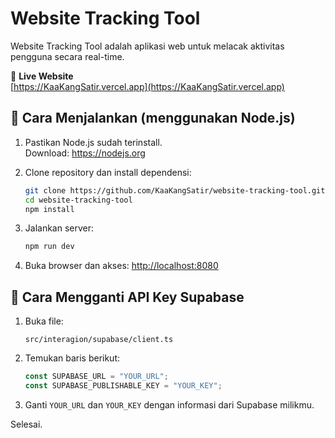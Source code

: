 # Website Tracking Tool

Website Tracking Tool adalah aplikasi web untuk melacak aktivitas pengguna secara real-time.

🔗 **Live Website**  
[https://KaaKangSatir.vercel.app](https://KaaKangSatir.vercel.app)

## 🚀 Cara Menjalankan (menggunakan Node.js)

1. Pastikan Node.js sudah terinstall.  
   Download: https://nodejs.org

2. Clone repository dan install dependensi:
   ```bash
   git clone https://github.com/KaaKangSatir/website-tracking-tool.git
   cd website-tracking-tool
   npm install
   ```

3. Jalankan server:
   ```bash
   npm run dev
   ```

4. Buka browser dan akses:
   [http://localhost:8080](http://localhost:8080)

## 🔐 Cara Mengganti API Key Supabase

1. Buka file:
   ```
   src/interagion/supabase/client.ts
   ```

2. Temukan baris berikut:
   ```ts
   const SUPABASE_URL = "YOUR_URL";
   const SUPABASE_PUBLISHABLE_KEY = "YOUR_KEY";
   ```

3. Ganti `YOUR_URL` dan `YOUR_KEY` dengan informasi dari Supabase milikmu.

Selesai.
